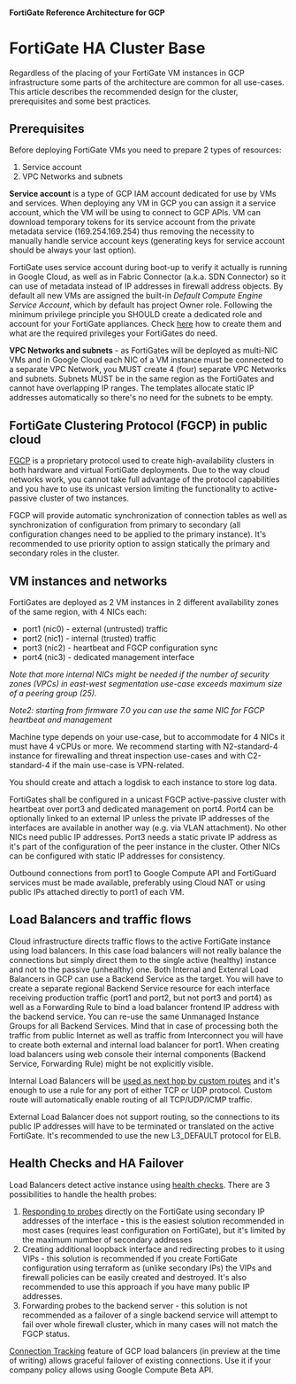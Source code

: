 #### FortiGate Reference Architecture for GCP
# FortiGate HA Cluster Base

Regardless of the placing of your FortiGate VM instances in GCP infrastructure some parts of the architecture are common for all use-cases. This article describes the recommended design for the cluster, prerequisites and some best practices.

## Prerequisites
Before deploying FortiGate VMs you need to prepare 2 types of resources:
1. Service account
1. VPC Networks and subnets

**Service account** is a type of GCP IAM account dedicated for use by VMs and services. When deploying any VM in GCP you can assign it a service account, which the VM will be using to connect to GCP APIs. VM can download temporary tokens for its service account from the private metadata service (169.254.169.254) thus removing the necessity to manually handle service account keys (generating keys for service account should be always your last option).

FortiGate uses service account during boot-up to verify it actually is running in Google Cloud, as well as in Fabric Connector (a.k.a. SDN Connector) so it can use of metadata instead of IP addresses in firewall address objects. By default all new VMs are assigned the built-in *Default Compute Engine Service Account*, which by default has project Owner role. Following the minimum privilege principle you SHOULD create a dedicated role and account for your FortiGate appliances. Check [here](../docs/sdn_privileges.md) how to create them and what are the required privileges your FortiGates do need.

**VPC Networks and subnets** - as FortiGates will be deployed as multi-NIC VMs and in Google Cloud each NIC of a VM instance must be connected to a separate VPC Network, you MUST create 4 (four) separate VPC Networks and subnets. Subnets MUST be in the same region as the FortiGates and cannot have overlapping IP ranges. The templates allocate static IP addresses automatically so there's no need for the subnets to be empty.

## FortiGate Clustering Protocol (FGCP) in public cloud
[FGCP](https://docs.fortinet.com/document/fortigate/7.0.3/administration-guide/62403/fgcp) is a proprietary protocol used to create high-availability clusters in both hardware and virtual FortiGate deployments. Due to the way cloud networks work, you cannot take full advantage of the protocol capabilities and you have to use its unicast version limiting the functionality to active-passive cluster of two instances.

FGCP will provide automatic synchronization of connection tables as well as synchronization of configuration from primary to secondary (all configuration changes need to be applied to the primary instance). It's recommended to use priority option to assign statically the primary and secondary roles in the cluster.

## VM instances and networks
FortiGates are deployed as 2 VM instances in 2 different availability zones of the same region, with 4 NICs each:
- port1 (nic0) - external (untrusted) traffic
- port2 (nic1) - internal (trusted) traffic
- port3 (nic2) - heartbeat and FGCP configuration sync
- port4 (nic3) - dedicated management interface

*Note that more internal NICs might be needed if the number of security zones (VPCs) in east-west segmentation use-case exceeds maximum size of a peering group (25).*

*Note2: starting from firmware 7.0 you can use the same NIC for FGCP heartbeat and management*

Machine type depends on your use-case, but to accommodate for 4 NICs it must have 4 vCPUs or more. We recommend starting with N2-standard-4 instance for firewalling and threat inspection use-cases and with C2-standard-4 if the main use-case is VPN-related.

You should create and attach a logdisk to each instance to store log data.

FortiGates shall be configured in a unicast FGCP active-passive cluster with heartbeat over port3 and dedicated management on port4. Port4 can be optionally linked to an external IP unless the private IP addresses of the interfaces are available in another way (e.g. via VLAN attachment). No other NICs need public IP addresses. Port3 needs a static private IP address as it's part of the configuration of the peer instance in the cluster. Other NICs can be configured with static IP addresses for consistency.

Outbound connections from port1 to Google Compute API and FortiGuard services must be made available, preferably using Cloud NAT or using public IPs attached directly to port1 of each VM.

## Load Balancers and traffic flows
Cloud infrastructure directs traffic flows to the active FortiGate instance using load balancers. In this case load balancers will not really balance the connections but simply direct them to the single active (healthy) instance and not to the passive (unhealthy) one. Both Internal and Extenral Load Balancers in GCP can use a Backend Service as the target. You will have to create a separate regional Backend Service resource for each interface receiving production traffic (port1 and port2, but not port3 and port4) as well as a Forwarding Rule to bind a load balancer frontend IP address with the backend service. You can re-use the same Unmanaged Instance Groups for all Backend Services. Mind that in case of processing both the traffic from public Internet as well as traffic from Interconnect you will have to create both external and internal load balancer for port1. When creating load balancers using web console their internal components (Backend Service, Forwarding Rule) might be not explicitly visible.

Internal Load Balancers will be [used as next hop by custom routes](https://cloud.google.com/load-balancing/docs/internal/ilb-next-hop-overview) and it's enough to use a rule for any port of either TCP or UDP protocol. Custom route will automatically enable routing of all TCP/UDP/ICMP traffic.

External Load Balancer does not support routing, so the connections to its public IP addresses will have to be terminated or translated on the active FortiGate. It's recommended to use the new L3_DEFAULT protocol for ELB.

## Health Checks and HA Failover
Load Balancers detect active instance using [health checks](https://cloud.google.com/load-balancing/docs/health-check-concepts). There are 3 possibilities to handle the health probes:

1. [Responding to probes](https://docs.fortinet.com/document/fortigate/7.0.1/cli-reference/123620/config-system-probe-response) directly on the FortiGate using secondary IP addresses of the interface - this is the easiest solution recommended in most cases (requires least configuration on FortiGate), but it's limited by the maximum number of secondary addresses
2. Creating additional loopback interface and redirecting probes to it using VIPs - this solution is recommended if you create FortiGate configuration using terraform as (unlike secondary IPs) the VIPs and firewall policies can be easily created and destroyed. It's also recommended to use this approach if you have many public IP addresses.
3. Forwarding probes to the backend server - this solution is not recommended as a failover of a single backend service will attempt to fail over whole firewall cluster, which in many cases will not match the FGCP status.

[Connection Tracking](https://cloud.google.com/load-balancing/docs/internal#connection-persistence) feature of GCP load balancers (in preview at the time of writing) allows graceful failover of existing connections. Use it if your company policy allows using Google Compute Beta API.
